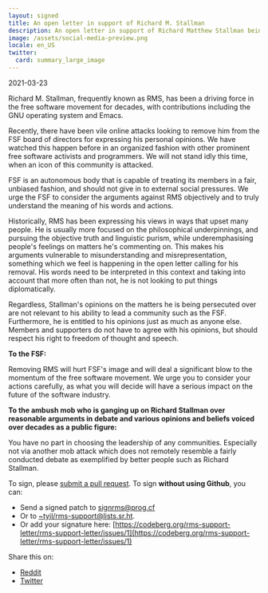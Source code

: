 ```yaml
---
layout: signed
title: An open letter in support of Richard M. Stallman
description: An open letter in support of Richard Matthew Stallman being reinstated by the Free Software Foundation
image: /assets/social-media-preview.png
locale: en_US
twitter:
  card: summary_large_image
---
```


2021-03-23

Richard M. Stallman, frequently known as RMS,
has been a driving force in the free software
movement for decades, with contributions including
the GNU operating system and Emacs.

Recently, there have been vile online attacks 
looking to remove him from the FSF board of directors 
for expressing his personal opinions. We have watched 
this happen before in an organized fashion with other 
prominent free software activists and programmers. 
We will not stand idly this time, when an icon 
of this community is attacked.

FSF is an autonomous body that is capable of treating 
its members in a fair, unbiased fashion, and should not 
give in to external social pressures. We urge the 
FSF to consider the arguments against RMS objectively 
and to truly understand the meaning of his words and actions.

Historically, RMS has been expressing his views in ways 
that upset many people. He is usually more focused on the 
philosophical underpinnings, and pursuing the objective 
truth and linguistic purism, while underemphasising people's 
feelings on matters he's commenting on. This makes his arguments 
vulnerable to misunderstanding and misrepresentation, something 
which we feel is happening in the open letter calling for his removal. 
His words need to be interpreted in this context and 
taking into account that more often than not, 
he is not looking to put things diplomatically.

Regardless, Stallman's opinions on the matters 
he is being persecuted over are not relevant to 
his ability to lead a community such as the FSF. 
Furthermore, he is entitled to his opinions just 
as much as anyone else. Members and supporters do not 
have to agree with his opinions, but should respect 
his right to freedom of thought and speech.

**To the FSF:**

Removing RMS will hurt FSF's image and will deal 
a significant blow to the momentum of the free software movement.
We urge you to consider your actions carefully,
as what you will decide will have a serious impact
on the future of the software industry.


**To the ambush mob who is ganging up on Richard Stallman over 
reasonable arguments in debate and various opinions and beliefs
voiced over decades as a public figure:**
    
You have no part in choosing the leadership of any communities. 
Especially not via another mob attack which does not remotely 
resemble a fairly conducted debate as exemplified 
by better people such as Richard Stallman.

To sign, please [submit a pull
request](https://github.com/rms-support-letter/rms-support-letter.github.io/pulls).
To sign **without using Github**, you can:
- Send a signed patch to [signrms@prog.cf](mailto:signrms@prog.cf) 
- Or to [~tyil/rms-support@lists.sr.ht](mailto:~tyil/rms-support@lists.sr.ht).
- Or add your signature here: [https://codeberg.org/rms-support-letter/rms-support-letter/issues/1](https://codeberg.org/rms-support-letter/rms-support-letter/issues/1)

Share this on:
* [Reddit](https://www.reddit.com/submit?title=An%20open%20letter%20in%20support%20of%20RMS.&url=https%3A%2F%2Frms-support-letter.github.io)
* [Twitter](https://twitter.com/home?status=An%20open%20letter%20in%20support%20of%20RMS.%0A%0Ahttps%3A%2F%2Frms-support-letter.github.io%0A%0A%23RMS)
